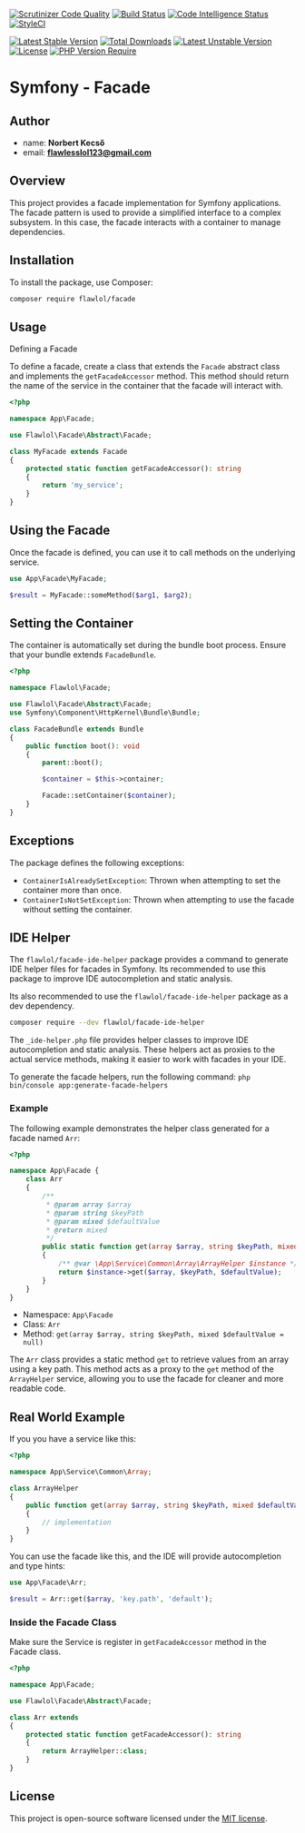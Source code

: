 [![Scrutinizer Code Quality](https://scrutinizer-ci.com/g/flawlol/symfony-facade/badges/quality-score.png?b=main)](https://scrutinizer-ci.com/g/flawlol/symfony-facade/?branch=main)
[![Build Status](https://scrutinizer-ci.com/g/flawlol/symfony-facade/badges/build.png?b=main)](https://scrutinizer-ci.com/g/flawlol/symfony-facade/build-status/main)
[![Code Intelligence Status](https://scrutinizer-ci.com/g/flawlol/symfony-facade/badges/code-intelligence.svg?b=main)](https://scrutinizer-ci.com/code-intelligence)
[![StyleCI](https://github.styleci.io/repos/847056295/shield?branch=main)](https://github.styleci.io/repos/847056295?branch=main)

[![Latest Stable Version](https://poser.pugx.org/flawlol/facade/v)](https://packagist.org/packages/flawlol/facade)
[![Total Downloads](https://poser.pugx.org/flawlol/facade/downloads)](https://packagist.org/packages/flawlol/facade)
[![Latest Unstable Version](https://poser.pugx.org/flawlol/facade/v/unstable)](https://packagist.org/packages/flawlol/facade)
[![License](https://poser.pugx.org/flawlol/facade/license)](https://packagist.org/packages/flawlol/facade)
[![PHP Version Require](https://poser.pugx.org/flawlol/facade/require/php)](https://packagist.org/packages/flawlol/facade)
# Symfony - Facade

## Author
- name: **Norbert Kecső**
- email: **flawlesslol123@gmail.com**

## Overview

This project provides a facade implementation for Symfony applications. The facade pattern is used to provide a simplified interface to a complex subsystem. In this case, the facade interacts with a container to manage dependencies.

## Installation

To install the package, use Composer:

```bash
composer require flawlol/facade
```

## Usage
Defining a Facade

To define a facade, create a class that extends the `Facade` abstract class and implements the `getFacadeAccessor` method. This method should return the name of the service in the container that the facade will interact with.

```php
<?php

namespace App\Facade;

use Flawlol\Facade\Abstract\Facade;

class MyFacade extends Facade
{
    protected static function getFacadeAccessor(): string
    {
        return 'my_service';
    }
}
```

## Using the Facade
Once the facade is defined, you can use it to call methods on the underlying service.

```php
use App\Facade\MyFacade;

$result = MyFacade::someMethod($arg1, $arg2);
```

## Setting the Container
The container is automatically set during the bundle boot process. Ensure that your bundle extends `FacadeBundle`.
    
```php
<?php

namespace Flawlol\Facade;

use Flawlol\Facade\Abstract\Facade;
use Symfony\Component\HttpKernel\Bundle\Bundle;

class FacadeBundle extends Bundle
{
    public function boot(): void
    {
        parent::boot();

        $container = $this->container;

        Facade::setContainer($container);
    }
}
```

## Exceptions
The package defines the following exceptions:

- `ContainerIsAlreadySetException`: Thrown when attempting to set the container more than once.
- `ContainerIsNotSetException`: Thrown when attempting to use the facade without setting the container.

## IDE Helper
The `flawlol/facade-ide-helper` package provides a command to generate IDE helper files for facades in Symfony.
Its recommended to use this package to improve IDE autocompletion and static analysis.

Its also recommended to use the `flawlol/facade-ide-helper` package as a dev dependency.

```bash
composer require --dev flawlol/facade-ide-helper
```

The `_ide-helper.php` file provides helper classes to improve IDE autocompletion and static analysis. These helpers act as proxies to the actual service methods, 
making it easier to work with facades in your IDE.

To generate the facade helpers, run the following command:
```php bin/console app:generate-facade-helpers```

### Example
The following example demonstrates the helper class generated for a facade named `Arr`:

```php
<?php

namespace App\Facade {
    class Arr
    {
        /**
         * @param array $array
         * @param string $keyPath
         * @param mixed $defaultValue
         * @return mixed
         */
        public static function get(array $array, string $keyPath, mixed $defaultValue = NULL): mixed
        {
            /** @var \App\Service\Common\Array\ArrayHelper $instance */
            return $instance->get($array, $keyPath, $defaultValue);
        }
    }
}
```
- Namespace: `App\Facade`
- Class: `Arr`
- Method: `get(array $array, string $keyPath, mixed $defaultValue = null)`

The `Arr` class provides a static method `get` to retrieve values from an array using a key path. 
This method acts as a proxy to the `get` method of the `ArrayHelper` service, allowing you to use the facade for cleaner and more readable code.

## Real World Example
If you you have a service like this:

```php
<?php

namespace App\Service\Common\Array;

class ArrayHelper
{
    public function get(array $array, string $keyPath, mixed $defaultValue = null): mixed
    {
        // implementation
    }
}
```

You can use the facade like this, and the IDE will provide autocompletion and type hints:
```php
use App\Facade\Arr;

$result = Arr::get($array, 'key.path', 'default');
```

### Inside the Facade Class
Make sure the Service is register in `getFacadeAccessor` method in the Facade class.

```php
<?php

namespace App\Facade;

use Flawlol\Facade\Abstract\Facade;

class Arr extends
{
    protected static function getFacadeAccessor(): string
    {
        return ArrayHelper::class;
    }
}
```


## License
This project is open-source software licensed under the [MIT license](https://opensource.org/licenses/MIT).
